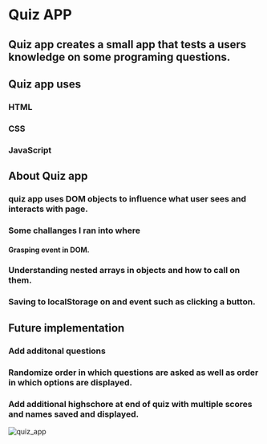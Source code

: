 # Quiz APP

## Quiz app creates a small app that tests a users knowledge on some programing questions.

## Quiz app uses 
### HTML
### CSS
### JavaScript 

## About Quiz app
### quiz app uses DOM objects to influence what user sees and interacts with page. 

### Some challanges I ran into where 
#### Grasping **event** in DOM. 
### Understanding nested arrays in objects and how to call on them. 
### Saving to localStorage on and event such as clicking a button. 

## Future implementation 
### Add additonal questions
### Randomize order in which questions are asked as well as order in which options are displayed. 
### Add additional highschore at end of quiz with multiple scores and names saved and displayed. 


![quiz_app](https://user-images.githubusercontent.com/97642221/158722772-84a31135-31ce-4240-95cb-892395f21065.JPG)
